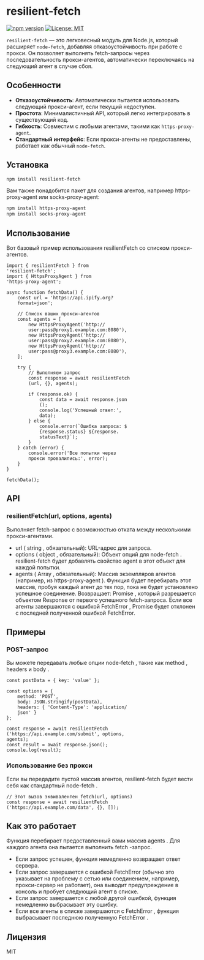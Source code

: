 # resilient-fetch

[![npm version](https://img.shields.io/npm/v/resilient-fetch.svg)](https://www.npmjs.com/package/resilient-fetch)
[![License: MIT](https://img.shields.io/badge/License-MIT-yellow.svg)](https://opensource.org/licenses/MIT)

`resilient-fetch` — это легковесный модуль для Node.js, который расширяет `node-fetch`, добавляя отказоустойчивость при работе с прокси. Он позволяет выполнять fetch-запросы через последовательность прокси-агентов, автоматически переключаясь на следующий агент в случае сбоя.

## Особенности

- **Отказоустойчивость**: Автоматически пытается использовать следующий прокси-агент, если текущий недоступен.
- **Простота**: Минималистичный API, который легко интегрировать в существующий код.
- **Гибкость**: Совместим с любыми агентами, такими как `https-proxy-agent`.
- **Стандартный интерфейс**: Если прокси-агенты не предоставлены, работает как обычный `node-fetch`.

## Установка

```bash
npm install resilient-fetch
```

Вам также понадобится пакет для создания агентов, например https-proxy-agent или socks-proxy-agent:

```bash
npm install https-proxy-agent
npm install socks-proxy-agent
```

## Использование
Вот базовый пример использования resilientFetch со списком прокси-агентов.
```
import { resilientFetch } from 
'resilient-fetch';
import { HttpsProxyAgent } from 
'https-proxy-agent';

async function fetchData() {
    const url = 'https://api.ipify.org?
    format=json';

    // Список ваших прокси-агентов
    const agents = [
        new HttpsProxyAgent('http://
        user:pass@proxy1.example.com:8080'),
        new HttpsProxyAgent('http://
        user:pass@proxy2.example.com:8080'),
        new HttpsProxyAgent('http://
        user:pass@proxy3.example.com:8080'),
    ];

    try {
        // Выполняем запрос
        const response = await resilientFetch
        (url, {}, agents);

        if (response.ok) {
            const data = await response.json
            ();
            console.log('Успешный ответ:', 
            data);
        } else {
            console.error(`Ошибка запроса: $
            {response.status} ${response.
            statusText}`);
        }
    } catch (error) {
        console.error('Все попытки через 
        прокси провалились:', error);
    }
}

fetchData();
```
## API
### resilientFetch(url, options, agents)
Выполняет fetch-запрос с возможностью отката между несколькими прокси-агентами.

- url ( string , обязательный): URL-адрес для запроса.
- options ( object , обязательный): Объект опций для node-fetch . resilient-fetch будет добавлять свойство agent в этот объект для каждой попытки.
- agents ( Array<Agent> , обязательный): Массив экземпляров агентов (например, из https-proxy-agent ). Функция будет перебирать этот массив, пробуя каждый агент до тех пор, пока не будет установлено успешное соединение.
Возвращает: Promise , который разрешается объектом Response от первого успешного fetch-запроса. Если все агенты завершаются с ошибкой FetchError , Promise будет отклонен с последней полученной ошибкой FetchError.

## Примеры
### POST-запрос
Вы можете передавать любые опции node-fetch , такие как method , headers и body .

```
const postData = { key: 'value' };

const options = {
    method: 'POST',
    body: JSON.stringify(postData),
    headers: { 'Content-Type': 'application/
    json' }
};

const response = await resilientFetch
('https://api.example.com/submit', options, 
agents);
const result = await response.json();
console.log(result);
```
### Использование без прокси
Если вы передадите пустой массив агентов, resilient-fetch будет вести себя как стандартный node-fetch .

```
// Этот вызов эквивалентен fetch(url, options)
const response = await resilientFetch
('https://api.example.com/data', {}, []);
```
## Как это работает
Функция перебирает предоставленный вами массив agents . Для каждого агента она пытается выполнить fetch -запрос.

- Если запрос успешен, функция немедленно возвращает ответ сервера.
- Если запрос завершается с ошибкой FetchError (обычно это указывает на проблему с сетью или соединением, например, прокси-сервер не работает), она выводит предупреждение в консоль и пробует следующий агент в списке.
- Если запрос завершается с любой другой ошибкой, функция немедленно выбрасывает эту ошибку.
- Если все агенты в списке завершаются с FetchError , функция выбрасывает последнюю полученную FetchError .
## Лицензия
MIT